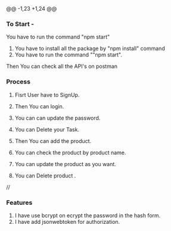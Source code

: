 @@ -1,23 +1,24 @@
### To Start -
You have to run the command "npm start"
1. You have to install all the package by "npm install" command
2. You have to run the command ""npm start".

Then You can check all the API's on postman

### Process
1. Fisrt User have to SignUp.
2. Then You can login.
3. You can can update the password.
4. You can Delete your Task.

5. Then You can add the product.
6. You can check the product by product name.
7. You can update the product as you want.
8. You  can Delete product .

//

### Features
1. I have use bcrypt on ecrypt the password in the hash form.
2. I have add jsonwebtoken for authorization.

